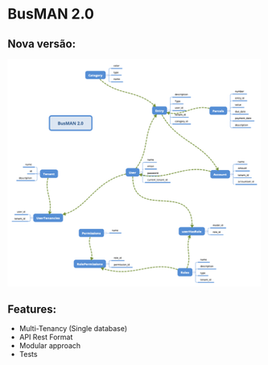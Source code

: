 # BusMAN 2.0

## Nova versão:

![BusMAN20](./BusMAN20.png)

## Features:

- Multi-Tenancy (Single database)
- API Rest Format
- Modular approach
- Tests
